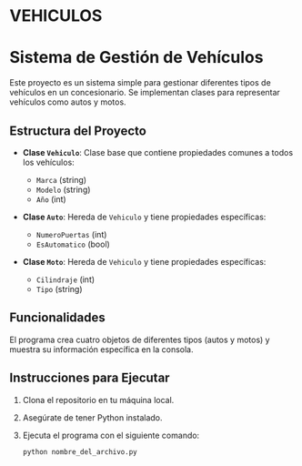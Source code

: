# VEHICULOS
# Sistema de Gestión de Vehículos

Este proyecto es un sistema simple para gestionar diferentes tipos de vehículos en un concesionario. Se implementan clases para representar vehículos como autos y motos.

## Estructura del Proyecto

- **Clase `Vehiculo`**: Clase base que contiene propiedades comunes a todos los vehículos:
  - `Marca` (string)
  - `Modelo` (string)
  - `Año` (int)

- **Clase `Auto`**: Hereda de `Vehiculo` y tiene propiedades específicas:
  - `NumeroPuertas` (int)
  - `EsAutomatico` (bool)

- **Clase `Moto`**: Hereda de `Vehiculo` y tiene propiedades específicas:
  - `Cilindraje` (int)
  - `Tipo` (string)

## Funcionalidades

El programa crea cuatro objetos de diferentes tipos (autos y motos) y muestra su información específica en la consola.

## Instrucciones para Ejecutar

1. Clona el repositorio en tu máquina local.
2. Asegúrate de tener Python instalado.
3. Ejecuta el programa con el siguiente comando:

   ```bash
   python nombre_del_archivo.py